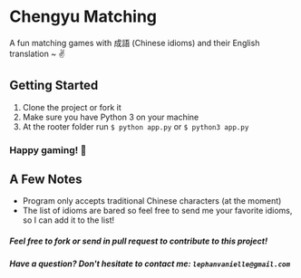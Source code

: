 # Chengyu Matching
A fun matching games with 成語 (Chinese idioms) and their English translation ~ ✌️

## Getting Started
1. Clone the project or fork it
2. Make sure you have Python 3 on your machine
3. At the rooter folder run `$ python app.py` or `$ python3 app.py`

### Happy gaming! 🚀

## A Few Notes
- Program only accepts traditional Chinese characters (at the moment)
- The list of idioms are bared so feel free to send me your favorite idioms, so I can add it to the list!

##### Feel free to fork or send in pull request to contribute to this project!

##### Have a question? Don't hesitate to contact me: `lephanvanielle@gmail.com`
